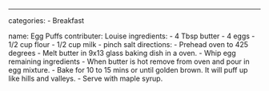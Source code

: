 ---
categories: 
    - Breakfast

name: Egg Puffs
contributer: Louise
ingredients:
    - 4 Tbsp butter
    - 4 eggs
    - 1/2 cup flour
    - 1/2 cup milk
    - pinch salt
directions:
    - Prehead oven to 425 degrees
    - Melt butter in 9x13 glass baking dish in a oven.
    - Whip egg remaining ingredients
    - When butter is hot remove from oven and pour in egg mixture.
    - Bake for 10 to 15 mins or until golden brown. It will puff up like hills and valleys.
    - Serve with maple syrup.

